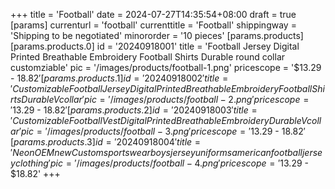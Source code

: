 +++
title = 'Football'
date = 2024-07-27T14:35:54+08:00
draft = true
[params]
  currenturl = 'football'
  currenttitle = 'Football'
  shippingway = 'Shipping to be negotiated'
  minororder = '10 pieces'
  [params.products]
    [params.products.0]
      id = '20240918001'
      title = 'Football Jersey Digital Printed Breathable Embroidery Football Shirts Durable round collar customziable'
      pic = '/images/products/football-1.png'
      pricescope = '$13.29 - $18.82'
    [params.products.1]
      id = '20240918002'
      title = 'Customizable Football Jersey Digital Printed Breathable Embroidery Football Shirts Durable V collar '
      pic = '/images/products/football-2.png'
      pricescope = '$13.29 - $18.82'
    [params.products.2]
      id = '20240918003'
      title = 'Customizable Football Vest  Digital Printed Breathable Embroidery Durable V collar '
      pic = '/images/products/football-3.png'
      pricescope = '$13.29 - $18.82'
    [params.products.3]
      id = '20240918004'
      title = 'Neon OEM new Custom sportswear boys jersey uniforms american football jersey clothing'
      pic = '/images/products/football-4.png'
      pricescope = '$13.29 - $18.82'
+++
